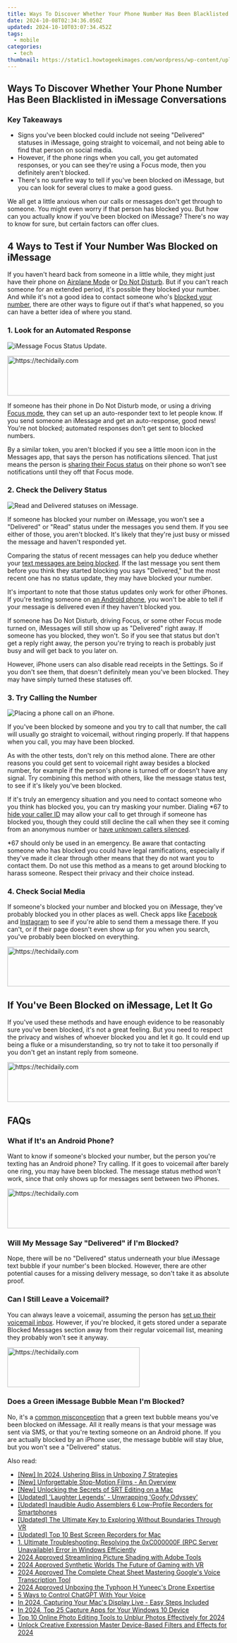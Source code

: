 ```yaml
---
title: Ways To Discover Whether Your Phone Number Has Been Blacklisted in iMessage Conversations
date: 2024-10-08T02:34:36.050Z
updated: 2024-10-10T03:07:34.452Z
tags:
  - mobile
categories:
  - tech
thumbnail: https://static1.howtogeekimages.com/wordpress/wp-content/uploads/2023/05/52763018168_45e618f2da_o.jpg
---
```


## Ways To Discover Whether Your Phone Number Has Been Blacklisted in iMessage Conversations

### Key Takeaways

* Signs you've been blocked could include not seeing "Delivered" statuses in iMessage, going straight to voicemail, and not being able to find that person on social media.
* However, if the phone rings when you call, you get automated responses, or you can see they're using a Focus mode, then you definitely aren't blocked.
* There's no surefire way to tell if you've been blocked on iMessage, but you can look for several clues to make a good guess.

 We all get a little anxious when our calls or messages don't get through to someone. You might even worry if that person has blocked you. But how can you actually know if you've been blocked on iMessage? There's no way to know for sure, but certain factors can offer clues.

##  4 Ways to Test if Your Number Was Blocked on iMessage

 If you haven't heard back from someone in a little while, they might just have their phone on [Airplane Mode](https://audio-shaping.techidaily.com/updated-in-2024-cutting-edge-audio-tools-for-iphone-and-ipad-enthusiasts/) or [Do Not Disturb](https://instagram-video-recordings.techidaily.com/exploring-the-top-hashtags-for-a-boost-on-ig-for-2024/). But if you can't reach someone for an extended period, it's possible they blocked your number. And while it's not a good idea to contact someone who's [blocked your number](https://technical-tips.techidaily.com/expert-tips-for-fixing-screen-defects-and-eliminating-visible-lines-on-televisions/), there are other ways to figure out if that's what happened, so you can have a better idea of where you stand.

###  1\. Look for an Automated Response

![iMessage Focus Status Update.](https://static1.howtogeekimages.com/wordpress/wp-content/uploads/2024/06/imessage-focus-status-update.png) 

<!-- affiliate ads begin -->
<a href="https://appsumo.8odi.net/c/5597632/2082536/7443" target="_top" id="2082536">
  <img src="//a.impactradius-go.com/display-ad/7443-2082536" border="0" alt="https://techidaily.com" width="728" height="90"/>
</a>
<img height="0" width="0" src="https://appsumo.8odi.net/i/5597632/2082536/7443" style="position:absolute;visibility:hidden;" border="0" />
<!-- affiliate ads end -->

 If someone has their phone in Do Not Disturb mode, or using a driving [Focus mode](https://youtube-clips.techidaily.com/2024-approved-designing-distinctive-denouements/), they can set up an auto-responder text to let people know. If you send someone an iMessage and get an auto-response, good news! You're not blocked; automated responses don't get sent to blocked numbers.

 By a similar token, you aren't blocked if you see a little moon icon in the Messages app, that says the person has notifications silenced. That just means the person is [sharing their Focus status](https://on-screen-recording.techidaily.com/2024-approved-how-to-screen-record-skype-with-obs/) on their phone so won't see notifications until they off that Focus mode.

###  2\. Check the Delivery Status

![Read and Delivered statuses on iMessage.](https://static1.howtogeekimages.com/wordpress/wp-content/uploads/2024/06/read-and-delivered-statuses-on-imessage.png) 

 If someone has blocked your number on iMessage, you won't see a "Delivered" or "Read" status under the messages you send them. If you see either of those, you aren't blocked. It's likely that they're just busy or missed the message and haven't responded yet.

 Comparing the status of recent messages can help you deduce whether your [text messages are being blocked](https://article-helps.techidaily.com/dramatic-lighting-in-hdr-portrait-photography/). If the last message you sent them before you think they started blocking you says "Delivered," but the most recent one has no status update, they may have blocked your number.

 It's important to note that those status updates only work for other iPhones. If you're texting someone on [an Android phone](https://change-location.techidaily.com/in-2024-how-pgsharp-save-you-from-ban-while-spoofing-pokemon-go-on-vivo-s17-pro-drfone-by-drfone-virtual-android/), you won't be able to tell if your message is delivered even if they haven't blocked you.

 If someone has Do Not Disturb, driving Focus, or some other Focus mode turned on, iMessages will still show up as "Delivered" right away. If someone has you blocked, they won't. So if you see that status but don't get a reply right away, the person you're trying to reach is probably just busy and will get back to you later on.

 However, iPhone users can also disable read receipts in the Settings. So if you don't see them, that doesn't definitely mean you've been blocked. They may have simply turned these statuses off.

###  3\. Try Calling the Number

![Placing a phone call on an iPhone.](https://static1.howtogeekimages.com/wordpress/wp-content/uploads/2024/06/placing-a-phone-call-on-an-iphone.png) 

 If you've been blocked by someone and you try to call that number, the call will usually go straight to voicemail, without ringing properly. If that happens when you call, you may have been blocked.

 As with the other tests, don't rely on this method alone. There are other reasons you could get sent to voicemail right away besides a blocked number, for example if the person's phone is turned off or doesn't have any signal. Try combining this method with others, like the message status test, to see if it's likely you've been blocked.

 If it's truly an emergency situation and you need to contact someone who you think has blocked you, you can try masking your number. Dialing \*67 to [hide your caller ID](https://some-knowledge.techidaily.com/new-exclusive-listing-of-best-5-sd-cards-for-gopro-hero-cameras/) may allow your call to get through if someone has blocked you, though they could still decline the call when they see it coming from an anonymous number or [have unknown callers silenced](https://twitter-videos.techidaily.com/new-syncing-platforms-for-video-upload/).

 \*67 should only be used in an emergency. Be aware that contacting someone who has blocked you could have legal ramifications, especially if they've made it clear through other means that they do not want you to contact them. Do not use this method as a means to get around blocking to harass someone. Respect their privacy and their choice instead.

###  4\. Check Social Media

 If someone's blocked your number and blocked you on iMessage, they've probably blocked you in other places as well. Check apps like [Facebook](https://digital-screen-recording.techidaily.com/updated-2024-approved-warriors-echoes-celebrating-ghost-of-tsushima-analogues/) and [Instagram](https://unlock-android.techidaily.com/how-to-unlock-tecno-camon-20-phone-with-broken-screen-by-drfone-android/) to see if you're able to send them a message there. If you can't, or if their page doesn't even show up for you when you search, you've probably been blocked on everything.

<!-- affiliate ads begin -->
<a href="https://appsumo.8odi.net/c/5597632/2049378/7443" target="_top" id="2049378">
  <img src="//a.impactradius-go.com/display-ad/7443-2049378" border="0" alt="https://techidaily.com" width="728" height="90"/>
</a>
<img height="0" width="0" src="https://appsumo.8odi.net/i/5597632/2049378/7443" style="position:absolute;visibility:hidden;" border="0" />
<!-- affiliate ads end -->

##  If You've Been Blocked on iMessage, Let It Go

 If you've used these methods and have enough evidence to be reasonably sure you've been blocked, it's not a great feeling. But you need to respect the privacy and wishes of whoever blocked you and let it go. It could end up being a fluke or a misunderstanding, so try not to take it too personally if you don't get an instant reply from someone.

<!-- affiliate ads begin -->
<a href="https://appsumo.8odi.net/c/5597632/2100529/7443" target="_top" id="2100529">
  <img src="//a.impactradius-go.com/display-ad/7443-2100529" border="0" alt="https://techidaily.com" width="728" height="90"/>
</a>
<img height="0" width="0" src="https://appsumo.8odi.net/i/5597632/2100529/7443" style="position:absolute;visibility:hidden;" border="0" />
<!-- affiliate ads end -->

##  FAQs

###  What if It's an Android Phone?

 Want to know if someone's blocked your number, but the person you're texting has an Android phone? Try calling. If it goes to voicemail after barely one ring, you may have been blocked. The message status method won't work, since that only shows up for messages sent between two iPhones.

<!-- affiliate ads begin -->
<a href="https://electronicx.pxf.io/c/5597632/1167086/14483" target="_top" id="1167086">
  <img src="//a.impactradius-go.com/display-ad/14483-1167086" border="0" alt="https://techidaily.com" width="728" height="90"/>
</a>
<img height="0" width="0" src="https://electronicx.pxf.io/i/5597632/1167086/14483" style="position:absolute;visibility:hidden;" border="0" />
<!-- affiliate ads end -->

###  Will My Message Say "Delivered" if I'm Blocked?

 Nope, there will be no "Delivered" status underneath your blue iMessage text bubble if your number's been blocked. However, there are other potential causes for a missing delivery message, so don't take it as absolute proof.

###  Can I Still Leave a Voicemail?

 You can always leave a voicemail, assuming the person has [set up their voicemail inbox](https://extra-support.techidaily.com/in-2024-maximizing-your-android-game-adventure-with-kinemaster-review/). However, if you're blocked, it gets stored under a separate Blocked Messages section away from their regular voicemail list, meaning they probably won't see it anyway.

<!-- affiliate ads begin -->
<a href="https://aligracehair.sjv.io/c/5597632/1918714/19272" target="_top" id="1918714">
  <img src="//a.impactradius-go.com/display-ad/19272-1918714" border="0" alt="https://techidaily.com" width="300" height="90"/>
</a>
<img height="0" width="0" src="https://aligracehair.sjv.io/i/5597632/1918714/19272" style="position:absolute;visibility:hidden;" border="0" />
<!-- affiliate ads end -->

###  Does a Green iMessage Bubble Mean I'm Blocked?

 No, it's a [common misconception](https://fake-location.techidaily.com/is-pgsharp-legal-when-you-are-playing-pokemon-on-realme-12plus-5g-drfone-by-drfone-virtual-android/) that a green text bubble means you've been blocked on iMessage. All it really means is that your message was sent via SMS, or that you're texting someone on an Android phone. If you are actually blocked by an iPhone user, the message bubble will stay blue, but you won't see a "Delivered" status.

<ins class="adsbygoogle"
     style="display:block"
     data-ad-format="autorelaxed"
     data-ad-client="ca-pub-7571918770474297"
     data-ad-slot="1223367746"></ins>

<ins class="adsbygoogle"
     style="display:block"
     data-ad-client="ca-pub-7571918770474297"
     data-ad-slot="8358498916"
     data-ad-format="auto"
     data-full-width-responsive="true"></ins>

<span class="atpl-alsoreadstyle">Also read:</span>
<div><ul>
<li><a href="https://fox-access.techidaily.com/new-in-2024-ushering-bliss-in-unboxing-7-strategies/"><u>[New] In 2024, Ushering Bliss in Unboxing 7 Strategies</u></a></li>
<li><a href="https://some-skills.techidaily.com/new-unforgettable-stop-motion-films-an-overview/"><u>[New] Unforgettable Stop-Motion Films - An Overview</u></a></li>
<li><a href="https://fox-direct.techidaily.com/new-unlocking-the-secrets-of-srt-editing-on-a-mac/"><u>[New] Unlocking the Secrets of SRT Editing on a Mac</u></a></li>
<li><a href="https://extra-support.techidaily.com/updated-laughter-legends-unwrapping-goofy-odyssey/"><u>[Updated] 'Laughter Legends' - Unwrapping 'Goofy Odyssey'</u></a></li>
<li><a href="https://remote-screen-capture.techidaily.com/updated-inaudible-audio-assemblers-6-low-profile-recorders-for-smartphones/"><u>[Updated] Inaudible Audio Assemblers 6 Low-Profile Recorders for Smartphones</u></a></li>
<li><a href="https://some-skills.techidaily.com/updated-the-ultimate-key-to-exploring-without-boundaries-through-vr/"><u>[Updated] The Ultimate Key to Exploring Without Boundaries Through VR</u></a></li>
<li><a href="https://remote-screen-capture.techidaily.com/updated-top-10-best-screen-recorders-for-mac/"><u>[Updated] Top 10 Best Screen Recorders for Mac</u></a></li>
<li><a href="https://some-approaches.techidaily.com/1-ultimate-troubleshooting-resolving-the-0xc000000f-rpc-server-unavailable-error-in-windows-efficiently/"><u>1. Ultimate Troubleshooting: Resolving the 0xC000000F (RPC Server Unavailable) Error in Windows Efficiently</u></a></li>
<li><a href="https://some-skills.techidaily.com/2024-approved-streamlining-picture-shading-with-adobe-tools/"><u>2024 Approved Streamlining Picture Shading with Adobe Tools</u></a></li>
<li><a href="https://some-skills.techidaily.com/2024-approved-synthetic-worlds-the-future-of-gaming-with-vr/"><u>2024 Approved Synthetic Worlds The Future of Gaming with VR</u></a></li>
<li><a href="https://some-skills.techidaily.com/2024-approved-the-complete-cheat-sheet-mastering-googles-voice-transcription-tool/"><u>2024 Approved The Complete Cheat Sheet Mastering Google's Voice Transcription Tool</u></a></li>
<li><a href="https://some-skills.techidaily.com/2024-approved-unboxing-the-typhoon-h-yuneecs-drone-expertise/"><u>2024 Approved Unboxing the Typhoon H Yuneec's Drone Expertise</u></a></li>
<li><a href="https://tech-hub.techidaily.com/5-ways-to-control-chatgpt-with-your-voice/"><u>5 Ways to Control ChatGPT With Your Voice</u></a></li>
<li><a href="https://screen-capture.techidaily.com/in-2024-capturing-your-macs-display-live-easy-steps-included/"><u>In 2024, Capturing Your Mac's Display Live - Easy Steps Included</u></a></li>
<li><a href="https://screen-sharing-recording.techidaily.com/in-2024-top-25-capture-apps-for-your-windows-10-device/"><u>In 2024, Top 25 Capture Apps for Your Windows 10 Device</u></a></li>
<li><a href="https://some-skills.techidaily.com/top-10-online-photo-editing-tools-to-unblur-photos-effectively-for-2024/"><u>Top 10 Online Photo Editing Tools to Unblur Photos Effectively for 2024</u></a></li>
<li><a href="https://some-skills.techidaily.com/unlock-creative-expression-master-device-based-filters-and-effects-for-2024/"><u>Unlock Creative Expression Master Device-Based Filters and Effects for 2024</u></a></li>
</ul></div>


